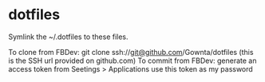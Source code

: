 dotfiles
========

Symlink the ~/.dotfiles to these files.

To clone from FBDev: git clone ssh://git@github.com/Gownta/dotfiles
                     (this is the SSH url provided on github.com)
To commit from FBDev: generate an access token from Seetings > Applications
                      use this token as my password
